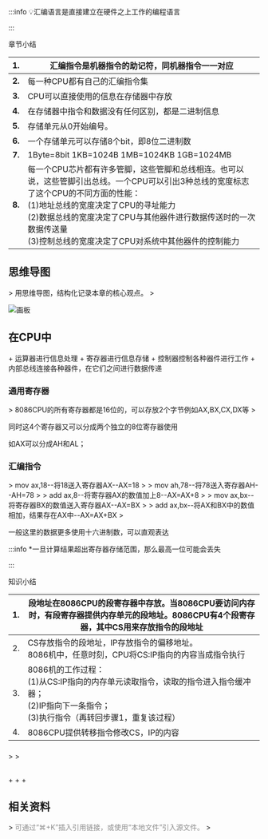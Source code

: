:::info
💡汇编语言是直接建立在硬件之上工作的编程语言

:::

章节小结

| **1.** | 汇编指令是机器指令的助记符，同机器指令一一对应 |
| --- | --- |
| **2.** | 每一种CPU都有自己的汇编指令集 |
| **3.** | CPU可以直接使用的信息在存储器中存放 |
| **4.** | 在存储器中指令和数据没有任何区别，都是二进制信息 |
| **5.** | 存储单元从0开始编号。 |
| **6.** | 一个存储单元可以存储8个bit，即8位二进制数 |
| **7.** | 1Byte=8bit 1KB=1024B  1MB=1024KB 1GB=1024MB |
| **8.** | 每一个CPU芯片都有许多管脚，这些管脚和总线相连。也可以说，这些管脚引出总线。一个CPU可以引出3种总线的宽度标志了这个CPU的不同方面的性能：<br/>(1)地址总线的宽度决定了CPU的寻址能力<br/>(2)数据总线的宽度决定了CPU与其他器件进行数据传送时的一次数据传送量<br/>(3)控制总线的宽度决定了CPU对系统中其他器件的控制能力 |


<h2 id="RqZ57">思维导图</h2>
> 用思维导图，结构化记录本章的核心观点。
>

![画板](https://cdn.nlark.com/yuque/0/2024/jpeg/49936975/1731677458452-f21fcabb-7810-4dfa-b79c-5d7f8e841378.jpeg)

<h2 id="HP1DO">在CPU中</h2>
+ 运算器进行信息处理
+ 寄存器进行信息存储
+ 控制器控制各种器件进行工作
+ 内部总线连接各种器件，在它们之间进行数据传递

<h3 id="FMxIe">通用寄存器</h3>
> 8086CPU的所有寄存器都是16位的，可以存放2个字节例如AX,BX,CX,DX等
>

同时这4个寄存器又可以分成两个独立的8位寄存器使用

如AX可以分成AH和AL；

<h3 id="HQOk8">汇编指令</h3>
> mov ax,18--将18送入寄存器AX--AX=18
>
> mov ah,78--将78送入寄存器AH--AH=78
>
> add ax,8--将寄存器AX的数值加上8--AX=AX+8
>
> mov ax,bx--将寄存器BX的数值送入寄存器AX--AX=BX
>
> add ax,bx--将AX和BX中的数值相加，结果存在AX中--AX=AX+BX
>

一般这里的数据更多使用十六进制数，可以直观表达



:::info
*一旦计算结果超出寄存器存储范围，那么最高一位可能会丢失

:::

知识小结

| 1. | 段地址在8086CPU的段寄存器中存放。当8086CPU要访问内存时，有段寄存器提供内存单元的段地址。8086CPU有4个段寄存器，其中CS用来存放指令的段地址 |
| --- | --- |
| 2. | CS存放指令的段地址，IP存放指令的偏移地址。<br/>8086机中，任意时刻，CPU将CS:IP指向的内容当成指令执行 |
| 3. | 8086机的工作过程：<br/>(1)从CS:IP指向的内存单元读取指令，读取的指令进入指令缓冲器；<br/>(2)IP指向下一条指令；<br/>(3)执行指令（再转回步骤1，重复该过程） |
| 4. | 8086CPU提供转移指令修改CS，IP的内容 |


<h3 id="ybjeV"></h3>
> 
>

<h2 id="UKgZ0"></h2>
+ <font style="color:#8C8C8C;"></font>
+ <font style="color:#8C8C8C;"></font>
+ <font style="color:#8C8C8C;"></font>

<h2 id="NRfzd">相关资料</h2>
> <font style="color:#8C8C8C;">可通过“⌘+K”插入引用链接，或使用“本地文件”引入源文件。</font>
>





